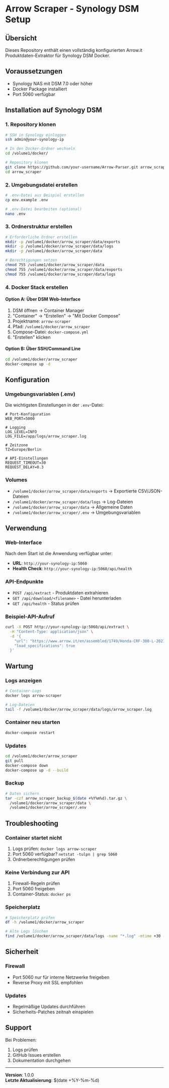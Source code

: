 # Arrow Scraper - Synology DSM Setup

## Übersicht
Dieses Repository enthält einen vollständig konfigurierten Arrow.it Produktdaten-Extraktor für Synology DSM Docker.

## Voraussetzungen
- Synology NAS mit DSM 7.0 oder höher
- Docker Package installiert
- Port 5060 verfügbar

## Installation auf Synology DSM

### 1. Repository klonen
```bash
# SSH in Synology einloggen
ssh admin@your-synology-ip

# In den Docker-Ordner wechseln
cd /volume1/docker/

# Repository klonen
git clone https://github.com/your-username/Arrow-Parser.git arrow_scraper
cd arrow_scraper
```

### 2. Umgebungsdatei erstellen
```bash
# .env-Datei aus Beispiel erstellen
cp env.example .env

# .env-Datei bearbeiten (optional)
nano .env
```

### 3. Ordnerstruktur erstellen
```bash
# Erforderliche Ordner erstellen
mkdir -p /volume1/docker/arrow_scraper/data/exports
mkdir -p /volume1/docker/arrow_scraper/data/logs
mkdir -p /volume1/docker/arrow_scraper/data

# Berechtigungen setzen
chmod 755 /volume1/docker/arrow_scraper/data
chmod 755 /volume1/docker/arrow_scraper/data/exports
chmod 755 /volume1/docker/arrow_scraper/data/logs
```

### 4. Docker Stack erstellen

#### Option A: Über DSM Web-Interface
1. DSM öffnen → Container Manager
2. "Container" → "Erstellen" → "Mit Docker Compose"
3. Projektname: `arrow-scraper`
4. Pfad: `/volume1/docker/arrow_scraper`
5. Compose-Datei: `docker-compose.yml`
6. "Erstellen" klicken

#### Option B: Über SSH/Command Line
```bash
cd /volume1/docker/arrow_scraper
docker-compose up -d
```

## Konfiguration

### Umgebungsvariablen (.env)
Die wichtigsten Einstellungen in der `.env`-Datei:

```env
# Port-Konfiguration
WEB_PORT=5000

# Logging
LOG_LEVEL=INFO
LOG_FILE=/app/logs/arrow_scraper.log

# Zeitzone
TZ=Europe/Berlin

# API-Einstellungen
REQUEST_TIMEOUT=30
REQUEST_DELAY=0.3
```

### Volumes
- `/volume1/docker/arrow_scraper/data/exports` → Exportierte CSV/JSON-Dateien
- `/volume1/docker/arrow_scraper/data/logs` → Log-Dateien
- `/volume1/docker/arrow_scraper/data` → Allgemeine Daten
- `/volume1/docker/arrow_scraper/.env` → Umgebungsvariablen

## Verwendung

### Web-Interface
Nach dem Start ist die Anwendung verfügbar unter:
- **URL**: `http://your-synology-ip:5060`
- **Health Check**: `http://your-synology-ip:5060/api/health`

### API-Endpunkte
- `POST /api/extract` - Produktdaten extrahieren
- `GET /api/download/<filename>` - Datei herunterladen
- `GET /api/health` - Status prüfen

### Beispiel-API-Aufruf
```bash
curl -X POST http://your-synology-ip:5060/api/extract \
  -H "Content-Type: application/json" \
  -d '{
    "url": "https://www.arrow.it/en/assembled/1749/Honda-CRF-300-L-2021-2024",
    "load_specifications": true
  }'
```

## Wartung

### Logs anzeigen
```bash
# Container-Logs
docker logs arrow-scraper

# Log-Dateien
tail -f /volume1/docker/arrow_scraper/data/logs/arrow_scraper.log
```

### Container neu starten
```bash
docker-compose restart
```

### Updates
```bash
cd /volume1/docker/arrow_scraper
git pull
docker-compose down
docker-compose up -d --build
```

### Backup
```bash
# Daten sichern
tar -czf arrow_scraper_backup_$(date +%Y%m%d).tar.gz \
  /volume1/docker/arrow_scraper/data \
  /volume1/docker/arrow_scraper/.env
```

## Troubleshooting

### Container startet nicht
1. Logs prüfen: `docker logs arrow-scraper`
2. Port 5060 verfügbar? `netstat -tulpn | grep 5060`
3. Ordnerberechtigungen prüfen

### Keine Verbindung zur API
1. Firewall-Regeln prüfen
2. Port 5060 freigeben
3. Container-Status: `docker ps`

### Speicherplatz
```bash
# Speicherplatz prüfen
df -h /volume1/docker/arrow_scraper

# Alte Logs löschen
find /volume1/docker/arrow_scraper/data/logs -name "*.log" -mtime +30 -delete
```

## Sicherheit

### Firewall
- Port 5060 nur für interne Netzwerke freigeben
- Reverse Proxy mit SSL empfohlen

### Updates
- Regelmäßige Updates durchführen
- Sicherheits-Patches zeitnah einspielen

## Support
Bei Problemen:
1. Logs prüfen
2. GitHub Issues erstellen
3. Dokumentation durchgehen

---
**Version**: 1.0.0  
**Letzte Aktualisierung**: $(date +%Y-%m-%d)
